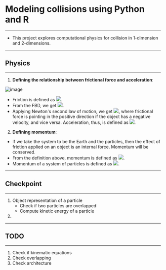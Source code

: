 # Modeling collisions using Python and R 
---
* This project explores computational physics for collision in 1-dimension and 2-dimensions.
---
## Physics
---
1) **Defining the relationship between frictional force and acceleration**:

![image](https://user-images.githubusercontent.com/74647679/114636345-f4518780-9cf0-11eb-81bf-7655837fe313.png)

* Friction is defined as <img src="https://render.githubusercontent.com/render/math?math=F_f=\mu_{f_k}\times N">.
* From the FBD, we get <img src="https://render.githubusercontent.com/render/math?math=F_k=\mu_{f_k}\times N=\mu_{f_k}mg">.
* Applying Newton's second law of motion, we get <img src="https://render.githubusercontent.com/render/math?math=\pm F_f=\pm\mu_{f_k}mg=ma">, where frictional force is pointing in the positive direction if the object has a negative velocity, and vice versa. Acceleration, thus, is defined as <img src="https://render.githubusercontent.com/render/math?math=\pm F_f=\pm\mu_{f_k}g=a">.

2) **Defining momentum**:
* If we take the system to be the Earth and the particles, then the effect of friction applied on an object is an internal force. Momentum will be conserved. 
* From the definition above, momentum is defined as <img src="https://render.githubusercontent.com/render/math?math=\triangle P=P_f-P_o">.
* Momentum of a system of particles is defined as <img src="https://render.githubusercontent.com/render/math?math=P=\sum_{i=1}^n m_iv_i$$$$\sum_{i=1}^n m_i v_{i, o}=\sum_{i=1}^n m_i v_{i, f}">.

---
## Checkpoint 
---
1) Object representation of a particle 
    * Check if two particles are overlapped 
    * Compute kinetic energy of a particle 
2) 
---
## TODO 
--- 
1) Check if kinematic equations 
2) Check overlapping 
3) Check architecture

